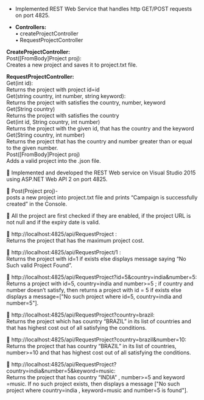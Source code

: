 * Implemented REST Web Service that handles http GET/POST requests on port 4825.

* <b>Controllers:</b></br>
  •	createProjectController</br>
  •	RequestProjectController</br>
  
<b>CreateProjectController:</b></br>
	Post([FromBody]Project proj):</br>
	    Creates a new project and saves it to project.txt file.</br>
      
<b>RequestProjectController:</b></br>
	Get(int id):</br>
	    Returns the project with project id=id </br>
	Get(string country, int number, string keyword):</br>
	    Returns the project with satisfies the country, number, keyword </br>
  Get(String country)</br>
	    Returns the project with satisfies the country</br>
  Get(int id, String country, int number)</br>
	    Returns the project with the given id, that has the country and the keyword </br>
  Get(String country, int number)</br>
      Returns the project that has the country and number greater than or equal to the given number. </br>
	Post([FromBody]Project proj)</br>
	   Adds a valid project into the .json file.</br>

	Implemented and developed the REST Web service on Visual Studio 2015 using ASP.NET Web API 2 on port 4825.</br>

	Post(Project proj)- </br>
       posts a new project into project.txt file and prints “Campaign is successfully created” in the Console.</br>
       
	All the project are first checked if they are enabled,  if the project URL is not null and if the expiry date is valid.</br>

	http://localhost:4825/api/RequestProject : </br>
         Returns the project that has the maximum project cost.</br>
         
	http://localhost:4825/api/RequestProject/1 : </br>
         Returns the project with id=1 if exists else displays  message saying “No Such valid Project Found”. </br>
         
	http://localhost:4825/api/RequestProject?id=5&country=india&number=5: </br>
         Returns  a project with id=5, country=india and number>=5 ; if country and number doesn’t satisfy, then returns a project with id = 5 if exists else displays a message=["No such project where id=5, country=india and number=5"]. </br>
         
	http://localhost:4825/api/RequestProject?country=brazil: </br>
         Returns the project which has country “BRAZIL” in its list of countries and that has highest cost out of all satisfying the conditions.</br>
         
	http://localhost:4825/api/RequestProject?country=brazil&number=10: </br>
         Returns the project that has country “BRAZIL” in its list of countries, number>=10 and that has highest cost out of all satisfying the conditions.</br>
         
	http://localhost:4825/api/RequestProject?country=india&number=5&keyword=music: </br>
         Returns the project that has country “INDIA” , number>=5 and keyword =music. If no such project exists, then displays a message ["No such project where country=india , keyword=music and number=5 is found"].</br>
         
